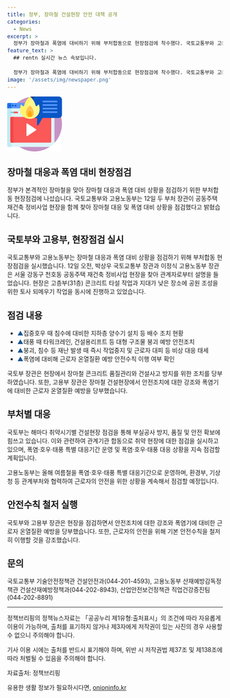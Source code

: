 ```yaml
---
title: 정부, 장마철 건설현장 안전 대책 공개
categories:
  - News
excerpt: >
  정부가 장마철과 폭염에 대비하기 위해 부처합동으로 현장점검에 착수했다. 국토교통부와 고용노동부 장관은 공동주택 재건축 현장을 방문하여 장마철 대응과 폭염 대비 상황을 점검했고, 콘크리트 타설 작업, 지하층 양수기 설치, 폭염에 대비한 근로자 안전수칙 등을 확인했다. 이에 따라 건설사고 방지와 근로자 안전을 강조하며, 정책브리핑의 자료는 출처를 표기하면 자유롭게 이용 가능하다. (출처: 정책브리핑, www.korea.kr)
feature_text: >
  ## rentn 실시간 뉴스 속보입니다.

  정부가 장마철과 폭염에 대비하기 위해 부처합동으로 현장점검에 착수했다. 국토교통부와 고용노동부 장관은 공동주택 재건축 현장을 방문하여 장마철 대응과 폭염 대비 상황을 점검했고, 콘크리트 타설 작업, 지하층 양수기 설치, 폭염에 대비한 근로자 안전수칙 등을 확인했다. 이에 따라 건설사고 방지와 근로자 안전을 강조하며, 정책브리핑의 자료는 출처를 표기하면 자유롭게 이용 가능하다. (출처: 정책브리핑, www.korea.kr)
image: '/assets/img/newspaper.png'
---
```


<p><img src="/assets/img/news.png" alt="rentncar 속보" /></p>

<h2>장마철 대응과 폭염 대비 현장점검</h2>

<p data-ke-size="size16">정부가 본격적인 장마철을 맞아 장마철 대응과 폭염 대비 상황을 점검하기 위한 부처합동 현장점검에 나섰습니다. 국토교통부와 고용노동부는 12일 두 부처 장관이 공동주택 재건축 정비사업 현장을 함께 찾아 장마철 대응 및 폭염 대비 상황을 점검했다고 밝혔습니다.</p>

<h2 data-ke-size="size26">국토부와 고용부, 현장점검 실시</h2>

<p data-ke-size="size16">국토교통부와 고용노동부는 장마철 대응과 폭염 대비 상황을 점검하기 위해 부처합동 현장점검을 실시했습니다. 12일 오전, 박상우 국토교통부 장관과 이정식 고용노동부 장관은 서울 강동구 천호동 공동주택 재건축 정비사업 현장을 찾아 관계자로부터 설명을 들었습니다. 현장은 고층부(31층) 콘크리트 타설 작업과 지대가 낮은 장소에 공원 조성을 위한 토사 되메우기 작업을 동시에 진행하고 있었습니다.</p>

<h2 data-ke-size="size26">점검 내용</h2>

<ul>
  <li><span style="color: #1a5490;">▲</span>집중호우 때 침수에 대비한 지하층 양수기 설치 등 배수 조치 현황</li>
  <li><span style="color: #1a5490;">▲</span>태풍 때 타워크레인, 건설용리프트 등 대형 구조물 붕괴 예방 안전조치</li>
  <li><span style="color: #1a5490;">▲</span>붕괴, 침수 등 재난 발생 때 즉시 작업중지 및 근로자 대피 등 비상 대응 태세</li>
  <li><span style="color: #1a5490;">▲</span>폭염에 대비해 근로자 온열질환 예방 안전수칙 이행 여부 확인</li>
</ul>

<p data-ke-size="size16">국토부 장관은 현장에서 장마철 콘크리트 품질관리와 건설사고 방지를 위한 조치를 당부하였습니다. 또한, 고용부 장관은 장마철 건설현장에서 안전조치에 대한 강조와 폭염기에 대비한 근로자 온열질환 예방을 당부했습니다.</p>

<h2 data-ke-size="size26">부처별 대응</h2>

<p data-ke-size="size16">국토부는 해마다 취약시기별 건설현장 점검을 통해 부실공사 방지, 품질 및 안전 확보에 힘쓰고 있습니다. 이와 관련하여 관계기관 합동으로 취약 현장에 대한 점검을 실시하고 있으며, 폭염·호우·태풍 특별 대응기간 운영 및 폭염·호우·태풍 대응 상황을 지속 점검할 계획입니다.</p>

<p data-ke-size="size16">고용노동부는 올해 여름철을 폭염·호우·태풍 특별 대응기간으로 운영하며, 환경부, 기상청 등 관계부처와 협력하여 근로자의 안전을 위한 상황을 계속해서 점검할 예정입니다.</p>

<h2 data-ke-size="size26">안전수칙 철저 실행</h2>

<p data-ke-size="size16">국토부와 고용부 장관은 현장을 점검하면서 안전조치에 대한 강조와 폭염기에 대비한 근로자 온열질환 예방을 당부했습니다. 또한, 근로자의 안전을 위해 기본 안전수칙을 철저히 이행할 것을 강조했습니다.</p>

<h2 data-ke-size="size26">문의</h2>

<p data-ke-size="size16">국토교통부 기술안전정책관 건설안전과(044-201-4593), 고용노동부 산재예방감독정책관 건설산재예방정책과(044-202-8943), 산업안전보건정책관 직업건강증진팀(044-202-8891)</p>

<hr>

<p data-ke-size="size16">정책브리핑의 정책뉴스자료는 「공공누리 제1유형:출처표시」의 조건에 따라 자유롭게 이용이 가능하며, 출처를 표기하지 않거나 제3자에게 저작권이 있는 사진의 경우 사용할 수 없으니 주의해야 합니다.</p>

<p data-ke-size="size16">기사 이용 시에는 출처를 반드시 표기해야 하며, 위반 시 저작권법 제37조 및 제138조에 따라 처벌될 수 있음을 주의해야 합니다.</p>

<p data-ke-size="size16">자료출처: 정책브리핑 </p>
유용한 생활 정보가 필요하시다면, <a href="https://onioninfo.kr" rel="dofollow">onioninfo.kr</a>


